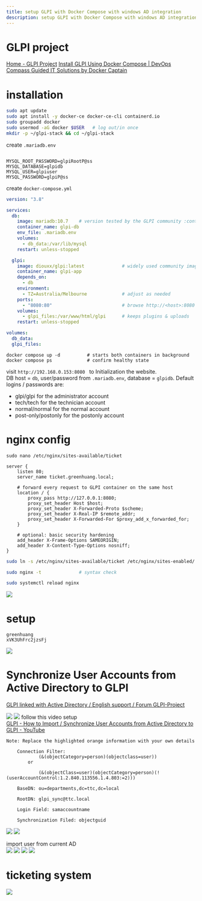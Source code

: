 ```yaml
---
title: setup GLPI with Docker Compose with windows AD integration
description: setup GLPI with Docker Compose with windows AD integration
---
```


# GLPI project
[Home - GLPI Project](https://glpi-project.org/) 
[Install GLPI Using Docker Compose | DevOps Compass Guided IT Solutions by Docker Captain](https://www.heyvaldemar.com/install-glpi-using-docker-compose/) 
# installation

```bash
sudo apt update
sudo apt install -y docker-ce docker-ce-cli containerd.io
sudo groupadd docker
sudo usermod -aG docker $USER   # log out/in once
mkdir -p ~/glpi-stack && cd ~/glpi-stack
```

create `.mariadb.env`

```

MYSQL_ROOT_PASSWORD=glpiRootP@ss
MYSQL_DATABASE=glpidb
MYSQL_USER=glpiuser
MYSQL_PASSWORD=glpiP@ss
```

create `docker-compose.yml`  

```yaml
version: "3.8"

services:
  db:
    image: mariadb:10.7    # version tested by the GLPI community :contentReference[oaicite:4]{index=4}
    container_name: glpi-db
    env_file: .mariadb.env
    volumes:
      - db_data:/var/lib/mysql
    restart: unless-stopped

  glpi:
    image: diouxx/glpi:latest              # widely used community image :contentReference[oaicite:5]{index=5}
    container_name: glpi-app
    depends_on:
      - db
    environment:
      - TZ=Australia/Melbourne             # adjust as needed
    ports:
      - "8080:80"                          # browse http://<host>:8080
    volumes:
      - glpi_files:/var/www/html/glpi      # keeps plugins & uploads
    restart: unless-stopped

volumes:
  db_data:
  glpi_files:

```

```shell
docker compose up -d          # starts both containers in background
docker compose ps             # confirm healthy state

```

visit `http://192.168.0.153:8080 ` to Initialization the website.  
DB host = `db`, user/password from `.mariadb.env`, database = `glpidb`. 
Default logins / passwords are:

- glpi/glpi for the administrator account
- tech/tech for the technician account
- normal/normal for the normal account
- post-only/postonly for the postonly account


# nginx config

`sudo nano /etc/nginx/sites-available/ticket` 

```
server {
    listen 80;
    server_name ticket.greenhuang.local;

    # forward every request to GLPI container on the same host
    location / {
        proxy_pass http://127.0.0.1:8080;
        proxy_set_header Host $host;
        proxy_set_header X-Forwarded-Proto $scheme;
        proxy_set_header X-Real-IP $remote_addr;
        proxy_set_header X-Forwarded-For $proxy_add_x_forwarded_for;
    }

    # optional: basic security hardening
    add_header X-Frame-Options SAMEORIGIN;
    add_header X-Content-Type-Options nosniff;
}

```

```bash
sudo ln -s /etc/nginx/sites-available/ticket /etc/nginx/sites-enabled/

sudo nginx -t              # syntax check

sudo systemctl reload nginx
```

![](../img/GLPI-20250528.png)

# setup
```
greenhuang
xVK3UhFrc2jzsFj
```
![](../img/GLPI-20250528-1.png)

#  Synchronize User Accounts from Active Directory to GLPI

[GLPI linked with Active Directory / English support / Forum GLPI-Project](https://forum.glpi-project.org/viewtopic.php?id=172754)

![](../img/GLPI-20250528-2.png)
![](../img/GLPI-20250528-3.png)
follow this video setup  
[GLPI - How to Import / Synchronize User Accounts from Active Directory to GLPI - YouTube](https://www.youtube.com/watch?v=iYvkrIeJ-z0)   
```
Note: Replace the highlighted orange information with your own details

	Connection Filter: 
			(&(objectCategory=person)(objectclass=user))
		or

			(&(objectClass=user)(objectCategory=person)(!(userAccountControl:1.2.840.113556.1.4.803:=2)))

	BaseDN: ou=departments,dc=ttc,dc=local

	RootDN: glpi_sync@ttc.local

	Login Field: samaccountname

	Synchronization Filed: objectguid
```

![](../img/GLPI-20250528-4.png)
![](../img/GLPI-20250528-5.png)

import user from current AD  
![](../img/GLPI-20250528-7.png)
![](../img/GLPI-20250528-8.png)
![](../img/GLPI-20250528-10.png)
![](../img/GLPI-20250528-9.png)
# ticketing system 
![](../img/GLPI-20250528-11.png)
